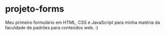 # projeto-forms
Meu primeiro formulário em HTML, CSS e JavaScript para minha matéria da faculdade de padrões para conteúdos web. :)
